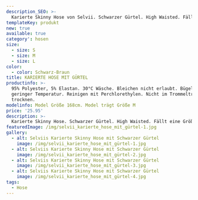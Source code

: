 ```yaml
---
description_SEO: >-
  Karierte Skinny Hose von Selvii. Schwarzer Gürtel. High Waisted. Fällt eine Größe kleiner aus. Farbe Schwarz- und Brauntöne. 
templateKey: produkt
new: true
available: true
category': hosen
size:
  - size: S
  - size: M
  - size: L
color:
  - color: Schwarz-Braun
title: KARIERTE HOSE MIT GÜRTEL
productinfo: >-
  95% Polyester, 5% Elastan. 30°C Wäsche. Bleichen nicht erlaubt. Bügeln mit
  geringer Temperatur. Reinigen mit Perchlorethylen. Nicht im Trommeltrockner
  trocknen.
modelinfo: Model Größe 168cm. Model trägt Größe M
price: '25.95'
description: >-
  Karierte Skinny Hose. Schwarzer Gürtel. High Waisted. Fällt eine Größe kleiner aus. Farbe Schwarz- und Brauntöne. 
featuredImage: /img/selvii_karierte_hose_mit_gürtel-1.jpg
gallery:
  - alt: Selviis Karierte Skinny Hose mit Schwarzer Gürtel
    image: /img/selvii_karierte_hose_mit_gürtel-1.jpg
  - alt: Selviis Karierte Skinny Hose mit Schwarzer Gürtel
    image: /img/selvii_karierte_hose_mit_gürtel-2.jpg
  - alt: Selviis Karierte Skinny Hose mit Schwarzer Gürtel
    image: /img/selvii_karierte_hose_mit_gürtel-3.jpg
  - alt: Selviis Karierte Skinny Hose mit Schwarzer Gürtel
    image: /img/selvii_karierte_hose_mit_gürtel-4.jpg
tags:
  - Hose
---
```


